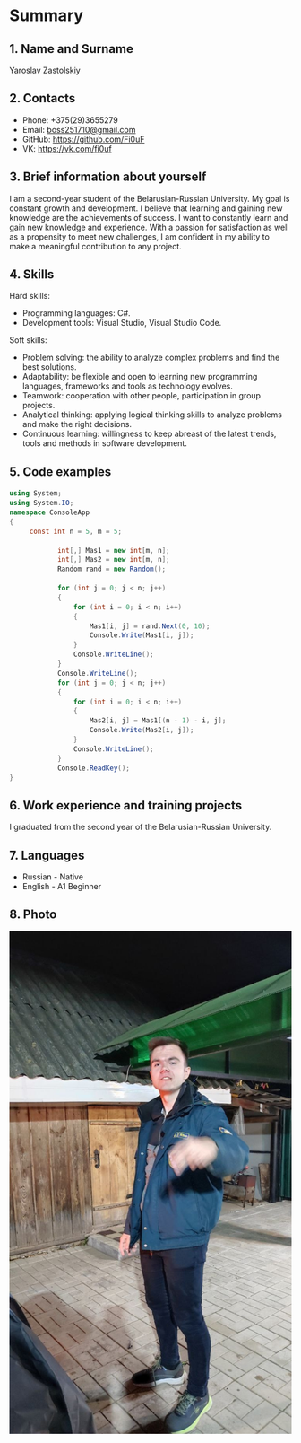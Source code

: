 # Summary

## 1. Name and Surname
Yaroslav Zastolskiy

## 2. Contacts
- Phone: +375(29)3655279
- Email: boss251710@gmail.com
- GitHub: https://github.com/Fi0uF
- VK: https://vk.com/fi0uf

## 3. Brief information about yourself
I am a second-year student of the Belarusian-Russian University. My goal is constant growth and development. I believe that learning and gaining new knowledge are the achievements of success.
I want to constantly learn and gain new knowledge and experience. With a passion for satisfaction as well as a propensity to meet new challenges, I am confident in my ability to make a meaningful contribution to any project.

## 4. Skills
Hard skills:
- Programming languages: C#.
- Development tools: Visual Studio, Visual Studio Code.
   
Soft skills:
- Problem solving: the ability to analyze complex problems and find the best solutions.
- Adaptability: be flexible and open to learning new programming languages, frameworks and tools as technology evolves.
- Teamwork: cooperation with other people, participation in group projects.
- Analytical thinking: applying logical thinking skills to analyze problems and make the right decisions.
- Continuous learning: willingness to keep abreast of the latest trends, tools and methods in software development.
  

## 5. Code examples
```C#
using System;
using System.IO;
namespace ConsoleApp
{
     const int n = 5, m = 5;
 
            int[,] Mas1 = new int[m, n];
            int[,] Mas2 = new int[m, n];
            Random rand = new Random();
 
            for (int j = 0; j < n; j++)
            {
                for (int i = 0; i < n; i++)
                {
                    Mas1[i, j] = rand.Next(0, 10);
                    Console.Write(Mas1[i, j]);
                }
                Console.WriteLine();
            }
            Console.WriteLine();
            for (int j = 0; j < n; j++)
            {
                for (int i = 0; i < n; i++)
                {
                    Mas2[i, j] = Mas1[(n - 1) - i, j];
                    Console.Write(Mas2[i, j]);
                }
                Console.WriteLine();
            }
            Console.ReadKey();
}
```
## 6. Work experience and training projects
I graduated from the second year of the Belarusian-Russian University.

## 7. Languages
- Russian - Native
- English - A1 Beginner

## 8. Photo
![photo](/image.jpg)
